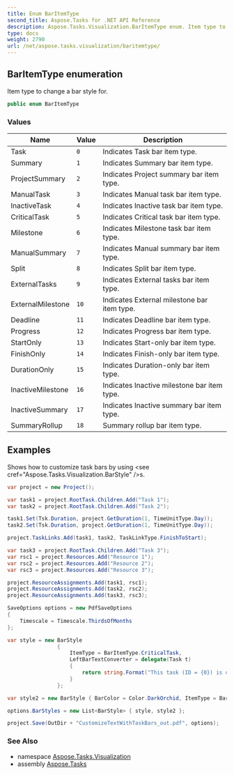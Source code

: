 ```yaml
---
title: Enum BarItemType
second_title: Aspose.Tasks for .NET API Reference
description: Aspose.Tasks.Visualization.BarItemType enum. Item type to change a bar style for
type: docs
weight: 2790
url: /net/aspose.tasks.visualization/baritemtype/
---
```

## BarItemType enumeration

Item type to change a bar style for.

```csharp
public enum BarItemType
```

### Values

| Name | Value | Description |
| --- | --- | --- |
| Task | `0` | Indicates Task bar item type. |
| Summary | `1` | Indicates Summary bar item type. |
| ProjectSummary | `2` | Indicates Project summary bar item type. |
| ManualTask | `3` | Indicates Manual task bar item type. |
| InactiveTask | `4` | Indicates Inactive task bar item type. |
| CriticalTask | `5` | Indicates Critical task bar item type. |
| Milestone | `6` | Indicates Milestone task bar item type. |
| ManualSummary | `7` | Indicates Manual summary bar item type. |
| Split | `8` | Indicates Split bar item type. |
| ExternalTasks | `9` | Indicates External tasks bar item type. |
| ExternalMilestone | `10` | Indicates External milestone bar item type. |
| Deadline | `11` | Indicates Deadline bar item type. |
| Progress | `12` | Indicates Progress bar item type. |
| StartOnly | `13` | Indicates Start-only bar item type. |
| FinishOnly | `14` | Indicates Finish-only bar item type. |
| DurationOnly | `15` | Indicates Duration-only bar item type. |
| InactiveMilestone | `16` | Indicates Inactive milestone bar item type. |
| InactiveSummary | `17` | Indicates Inactive summary bar item type. |
| SummaryRollup | `18` | Summary rollup bar item type. |

## Examples

Shows how to customize task bars by using &lt;see cref="Aspose.Tasks.Visualization.BarStyle" /&gt;s.

```csharp
var project = new Project();

var task1 = project.RootTask.Children.Add("Task 1");
var task2 = project.RootTask.Children.Add("Task 2");

task1.Set(Tsk.Duration, project.GetDuration(1, TimeUnitType.Day));
task2.Set(Tsk.Duration, project.GetDuration(1, TimeUnitType.Day));

project.TaskLinks.Add(task1, task2, TaskLinkType.FinishToStart);

var task3 = project.RootTask.Children.Add("Task 3");
var rsc1 = project.Resources.Add("Resource 1");
var rsc2 = project.Resources.Add("Resource 2");
var rsc3 = project.Resources.Add("Resource 3");

project.ResourceAssignments.Add(task1, rsc1);
project.ResourceAssignments.Add(task2, rsc2);
project.ResourceAssignments.Add(task3, rsc3);

SaveOptions options = new PdfSaveOptions
{
    Timescale = Timescale.ThirdsOfMonths
};

var style = new BarStyle
                {
                    ItemType = BarItemType.CriticalTask,
                    LeftBarTextConverter = delegate(Task t)
                    {
                        return string.Format("This task (ID = {0}) is on critical path", t.Get(Tsk.Id));
                    }
                };

var style2 = new BarStyle { BarColor = Color.DarkOrchid, ItemType = BarItemType.Task };

options.BarStyles = new List<BarStyle> { style, style2 };

project.Save(OutDir + "CustomizeTextWithTaskBars_out.pdf", options);
```

### See Also

* namespace [Aspose.Tasks.Visualization](../../aspose.tasks.visualization/)
* assembly [Aspose.Tasks](../../)


